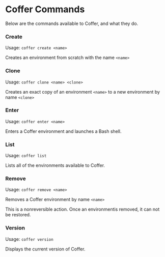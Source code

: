 # Coffer Commands

Below are the commands available to Coffer, and what they do.

### Create

Usage: `coffer create <name>`

Creates an environment from scratch with the name `<name>`

### Clone

Usage: `coffer clone <name> <clone>`

Creates an exact copy of an environment `<name>` to a new environment by name `<clone>`

### Enter

Usage: `coffer enter <name>`

Enters a Coffer environment and launches a Bash shell. 

### List

Usage: `coffer list`

Lists all of the environments available to Coffer.

### Remove

Usage: `coffer remove <name>`

Removes a Coffer environment by name `<name>` 

This is a nonreversible action. Once an environmentis removed, it can not be restored.

### Version

Usage: `coffer version`

Displays the current version of Coffer.
